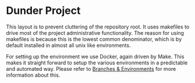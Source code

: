 Dunder Project
==============

This layout is to prevent cluttering of the repository root. It uses makefiles
to drive most of the project administrative functionality.
The reason for using makefiles is because this is the lowest common denominator,
which is by default installed in almost all unix like environments.

For setting up the environment we use Docker, again driven by Make.
This makes it straight forward to setup the various environments in a
predictable and automated way. Please refer to
[Branches & Environments](branch_envs.md) for more information about this.
